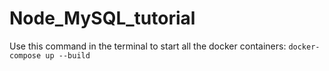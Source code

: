 # Node_MySQL_tutorial

Use this command in the terminal to start all the docker containers: 
`docker-compose up --build`
